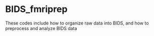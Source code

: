 # BIDS_fmriprep
These codes include how to organize raw data into BIDS, and how to preprocess and analyze BIDS data
